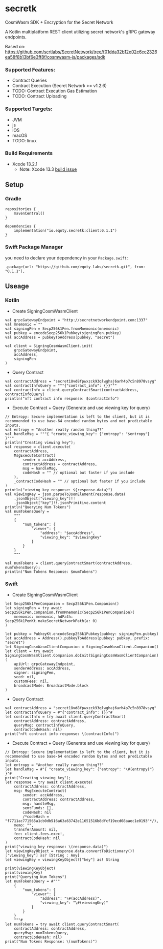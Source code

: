 # secretk
CosmWasm SDK + Encryption for the Secret Network

A Kotlin multiplatform REST client utilizing secret network's gRPC gateway endpoints.  

Based on: 
https://github.com/scrtlabs/SecretNetwork/tree/f01dda32b12e02c6cc2326ea58f8b13bf6e3ff8f/cosmwasm-js/packages/sdk



### Supported Features:
* Contract Queries
* Contract Execution (Secret Network >= v1.2.6)
* TODO: Contract Execution Gas Estimation
* TODO: Contract Uploading

### Supported Targets:
* JVM
* js
* iOS
* macOS
* TODO: linux

### Build Requirements
* Xcode 13.2.1
  * Note: Xcode 13.3 [build issue](https://github.com/leetal/ios-cmake/issues/141)

## Setup

### Gradle

```
repositories {
    mavenCentral()
}

dependencies {
    implementation("io.eqoty.secretk:client:0.1.1")
}
```

### Swift Package Manager
you need to declare your dependency in your `Package.swift`:

```
.package(url: "https://github.com/eqoty-labs/secretk.git", from: "0.1.1"),
```


## Useage 

### Kotlin

* Create SigningCosmWasmClient
```
val grpcGatewayEndpoint = "http://secretnetworkendpoint.com:1337"
val mnemonic = ""
val signingPen = Secp256k1Pen.fromMnemonic(mnemonic)
val pubkey = encodeSecp256k1Pubkey(signingPen.pubkey)
val accAddress = pubkeyToAddress(pubkey, "secret")

val client = SigningCosmWasmClient.init(
    grpcGatewayEndpoint,
    accAddress,
    signingPen
)
```
* Query Contract
```
val contractAddress = "secret18vd8fpwxzck93qlwghaj6arh4p7c5n8978vsyg"
val contractInfoQuery = """{"contract_info": {}}"""
val contractInfo = client.queryContractSmart(contractAddress, contractInfoQuery)
println("nft contract info response: $contractInfo")
```
* Execute Contract + Query (Generate and use viewing key for query)
```
// Entropy: Secure implementation is left to the client, but it is recommended to use base-64 encoded random bytes and not predictable inputs.
val entropy = "Another really random thing??"
val handleMsg = """{ "create_viewing_key": {"entropy": "$entropy"} }"""
println("Creating viewing key");
val response = client.execute(
    contractAddress,
    MsgExecuteContract(
        sender = accAddress,
        contractAddress = contractAddress,
        msg = handleMsg,
        codeHash = "" // optional but faster if you include
    ),
    _contractCodeHash = "" // optional but faster if you include
)
println("viewing key response: ${response.data}")
val viewingKey = json.parseToJsonElement(response.data)
    .jsonObject["viewing_key"]!!
    .jsonObject["key"]!!.jsonPrimitive.content
println("Querying Num Tokens")
val numTokensQuery =
    """
    {
        "num_tokens": {
            "viewer": {
                "address": "$accAddress",
                "viewing_key": "$viewingKey"
            }
        }
    }
    """

val numTokens = client.queryContractSmart(contractAddress, numTokensQuery);
println("Num Tokens Response: $numTokens")
```




### Swift

* Create SigningCosmWasmClient
```
let Secp256k1PenCompanion = Secp256k1Pen.Companion()
let signingPen = try await Secp256k1Pen.Companion.fromMnemonic(Secp256k1PenCompanion)(
    mnemonic: mnemonic, hdPath: Secp256k1PenKt.makeSecretNetworkPath(a: 0)
)

let pubkey = PubkeyKt.encodeSecp256k1Pubkey(pubkey: signingPen.pubkey)
let accAddress = Address().pubkeyToAddress(pubkey: pubkey, prefix: "secret")
let SigningCosmWasmClientCompanion = SigningCosmWasmClient.Companion()
let client = try await SigningCosmWasmClient.Companion.doInit(SigningCosmWasmClientCompanion)(
    apiUrl: grpcGatewayEndpoint,
    senderAddress: accAddress,
    signer: signingPen,
    seed: nil,
    customFees: nil,
    broadcastMode: BroadcastMode.block
)
```
* Query Contract
```
val contractAddress = "secret18vd8fpwxzck93qlwghaj6arh4p7c5n8978vsyg"
let contractInfoQuery = #"{"contract_info": {}}"#
let contractInfo = try await client.queryContractSmart(
    contractAddress: contractAddress,
    queryMsg: contractInfoQuery,
    contractCodeHash: nil)
print("nft contract info response: \(contractInfo)")
```
* Execute Contract + Query (Generate and use viewing key for query)
```
// Entropy: Secure implementation is left to the client, but it is recommended to use base-64 encoded random bytes and not predictable inputs.
let entropy = "Another really random thing??"
let handleMsg = #"{ "create_viewing_key": {"entropy": "\#(entropy)"} }"#
print("Creating viewing key");
let response = try await client.execute(
    contractAddress: contractAddress,
    msg: MsgExecuteContract(
        sender: accAddress,
        contractAddress: contractAddress,
        msg: handleMsg,
        sentFunds: [],
        codeHash: nil
        /*codeHash = "f7711ac771565a1cb0db516a63a63742e11651516b8dfcf19ecd08aaec1e0193"*/),
    memo: "",
    transferAmount: nil,
    fee: client.fees.exec!,
    contractCodeHash: nil
)
print("viewing key response: \(response.data)")
let viewingKeyObject = response.data.convertToDictionary()?["viewing_key"] as? [String : Any]
let viewingKey = viewingKeyObject?["key"] as! String

print(viewingKeyObject)
print(viewingKey)
print("Querying Num Tokens")
let numTokensQuery = #"""
    {
        "num_tokens": {
            "viewer": {
                "address": "\#(accAddress)",
                "viewing_key": "\#(viewingKey)"
            }
        }
    }
    """#
let numTokens = try await client.queryContractSmart(
    contractAddress: contractAddress,
    queryMsg: numTokensQuery,
    contractCodeHash: nil)
print("Num Tokens Response: \(numTokens)")
```
